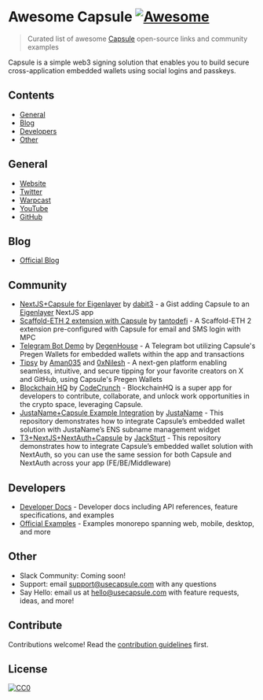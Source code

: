 # Awesome Capsule [![Awesome](https://awesome.re/badge-flat.svg)](https://awesome.re)

> Curated list of awesome [Capsule](https://www.usecapsule.com) open-source links and community examples

Capsule is a simple web3 signing solution that enables you to build secure cross-application embedded wallets using social logins and passkeys.

## Contents

- [General](#community)
- [Blog](#blog)
- [Developers](#developers)
- [Other](#other)

## General

- [Website](https://usecapsule.com)
- [Twitter](https://x.com/usecapsule)
- [Warpcast](https://warpcast.com/usecapsule)
- [YouTube](https://www.youtube.com/@usecapsule)
- [GitHub](https://github.com/capsule-org)

## Blog

- [Official Blog](https://blog.usecapsule.com)

## Community

- [NextJS+Capsule for Eigenlayer](https://gist.github.com/dabit3/d71964bcab62bd5ae6e1cdc0402bf681) by [dabit3](https://github.com/dabit3) - a Gist adding Capsule to an [Eigenlayer](https://www.eigenlayer.xyz/) NextJS app
- [Scaffold-ETH 2 extension with Capsule](https://github.com/tantodefi/capsule-extension) by [tantodefi](https://github.com/tantodefi) - A Scaffold-ETH 2 extension pre-configured with Capsule for email and SMS login with MPC
- [Telegram Bot Demo](https://github.com/DegenHouseDeFi/capsule-telegram-bot-demo) by [DegenHouse](https://github.com/DegenHouseDeF) - A Telegram bot utilizing Capsule's Pregen Wallets for embedded wallets within the app and transactions
- [Tipsy](https://github.com/Aman035/tipsy) by [Aman035](https://github.com/Aman035) and [0xNilesh](https://github.com/0xNilesh) - A next-gen platform enabling seamless, intuitive, and secure tipping for your favorite creators on X and GitHub, using Capsule's Pregen Wallets
- [Blockchain HQ](https://github.com/jaydippatel83/ethglobal_blockchain_hq) by [CodeCrunch](https://github.com/CodeCrunch-Techlabs) - BlockchainHQ is a super app for developers to contribute, collaborate, and unlock work opportunities in the crypto space, leveraging Capsule.
- [JustaName+Capsule Example Integration](https://github.com/JustaName-id/Capsule-JustaName?tab=readme-ov-file) by [JustaName](https://github.com/JustaName-id) - This repository demonstrates how to integrate Capsule’s embedded wallet solution with JustaName’s ENS subname management widget
- [T3+NextJS+NextAuth+Capsule](https://github.com/jacksturt/capsule-example-with-nextauth) by [JackSturt](https://github.com/jacksturt) - This repository demonstrates how to integrate Capsule’s embedded wallet solution with NextAuth, so you can use the same session for both Capsule and NextAuth across your app (FE/BE/Middleware)

## Developers

- [Developer Docs](https://docs.cloudflare.com) - Developer docs including API references, feature specifications, and examples
- [Official Examples](https://github.com/capsule-org/examples-hub) - Examples monorepo spanning web, mobile, desktop, and more

## Other

- Slack Community: Coming soon!
- Support: email support@usecapsule.com with any questions
- Say Hello: email us at hello@usecapsule.com with feature requests, ideas, and more!

## Contribute

Contributions welcome! Read the [contribution guidelines](CONTRIBUTING.md) first.

## License

[![CC0](https://mirrors.creativecommons.org/presskit/buttons/88x31/svg/cc-zero.svg)](https://creativecommons.org/publicdomain/zero/1.0)
